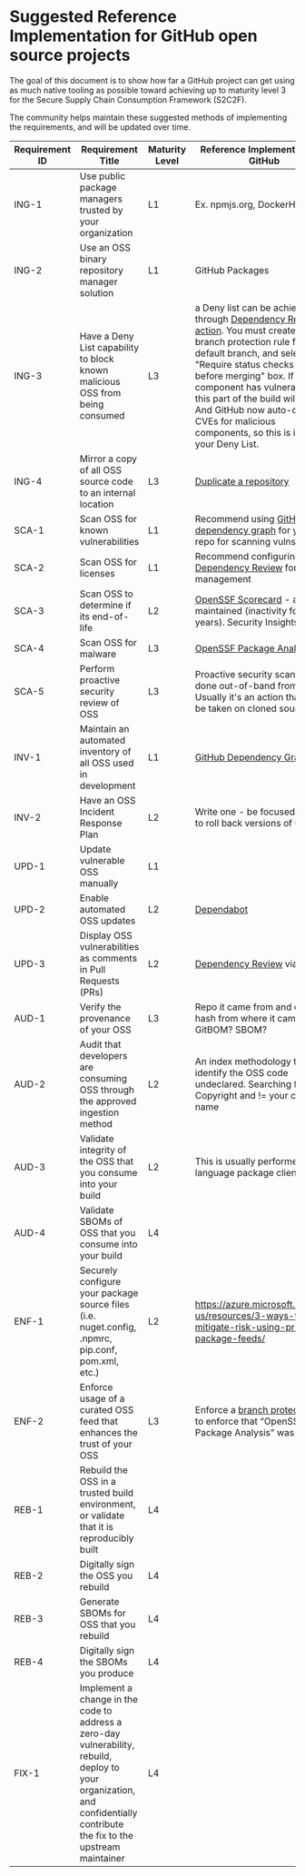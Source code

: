 # Suggested Reference Implementation for GitHub open source projects

The goal of this document is to show how far a GitHub project can get using as much native tooling as possible toward achieving up to maturity level 3 for the Secure Supply Chain Consumption Framework (S2C2F).

The community helps maintain these suggested methods of implementing the requirements, and will be updated over time.

| Requirement ID | Requirement Title | Maturity Level | Reference Implementation in GitHub |
| --- | --- | --- | --- |
| ING-1 | Use public package managers trusted by your organization | L1 | Ex. npmjs.org, DockerHub |
| ING-2 | Use an OSS binary repository manager solution | L1 | GitHub Packages |
| ING-3 | Have a Deny List capability to block known malicious OSS from being consumed | L3 | a Deny list can be achieved through [Dependency Review action](https://josh-ops.com/posts/dependency-review-action/). You must create a branch protection rule for your default branch, and select "Require status checks to pass before merging" box. If a component has vulnerabilities, this part of the build will fail. And GitHub now auto-creates CVEs for malicious components, so this is in-effect your Deny List. |
| ING-4 | Mirror a copy of all OSS source code to an internal location |  L3 | [Duplicate a repository](https://docs.github.com/en/repositories/creating-and-managing-repositories/duplicating-a-repository) |
| SCA-1 | Scan OSS for known vulnerabilities | L1 | Recommend using [GitHub dependency graph](https://docs.github.com/en/code-security/supply-chain-security/understanding-your-software-supply-chain/about-the-dependency-graph) for your repo for scanning vulns |
| SCA-2 | Scan OSS for licenses | L1 | Recommend configuring [Dependency Review](https://docs.github.com/en/code-security/supply-chain-security/understanding-your-software-supply-chain/configuring-dependency-review#configuring-the-dependency-review-github-action) for license management |
| SCA-3 | Scan OSS to determine if its end-of-life | L2 | [OpenSSF Scorecard](https://github.com/ossf/scorecard) - actively maintained (inactivity for X years). Security Insights (Luigi) |
| SCA-4 | Scan OSS for malware | L3 | [OpenSSF Package Analysis](https://github.com/ossf/package-analysis) |
| SCA-5 | Perform proactive security review of OSS | L3 | Proactive security scans will be done out-of-band from a build. Usually it's an action that can be taken on cloned source |
| INV-1 | Maintain an automated inventory of all OSS used in development | L1 | [GitHub Dependency Graph](https://docs.github.com/en/code-security/supply-chain-security/understanding-your-software-supply-chain/about-the-dependency-graph) |
| INV-2 | Have an OSS Incident Response Plan | L2 | Write one - be focused on how to roll back versions of OSS |
| UPD-1 | Update vulnerable OSS manually | L1 | |
| UPD-2 | Enable automated OSS updates | L2 | [Dependabot](https://docs.github.com/en/code-security/dependabot/dependabot-alerts/about-dependabot-alerts) |
| UPD-3 | Display OSS vulnerabilities as comments in Pull Requests (PRs) | L2 | [Dependency Review](https://docs.github.com/en/code-security/supply-chain-security/understanding-your-software-supply-chain/about-dependency-review) via [GHAS](https://docs.github.com/en/enterprise-server@3.4/get-started/learning-about-github/about-github-advanced-security) |
| AUD-1 | Verify the provenance of your OSS | L3 | Repo it came from and commit hash from where it came. GitBOM? SBOM? |
| AUD-2 | Audit that developers are consuming OSS through the approved ingestion method | L2 | An index methodology to identify the OSS code undeclared. Searching for Copyright and != your company name |
| AUD-3 | Validate integrity of the OSS that you consume into your build | L2 | This is usually performed by the language package client |
| AUD-4 | Validate SBOMs of OSS that you consume into your build | L4 | |
| ENF-1 | Securely configure your package source files (i.e. nuget.config, .npmrc, pip.conf, pom.xml, etc.) | L2 | https://azure.microsoft.com/en-us/resources/3-ways-to-mitigate-risk-using-private-package-feeds/ |
| ENF-2 | Enforce usage of a curated OSS feed that enhances the trust of your OSS | L3 | Enforce a [branch protection rule](https://docs.github.com/en/repositories/configuring-branches-and-merges-in-your-repository/defining-the-mergeability-of-pull-requests) to enforce that “OpenSSF Package Analysis” was run |
| REB-1 | Rebuild the OSS in a trusted build environment, or validate that it is reproducibly built | L4 |  |
| REB-2 | Digitally sign the OSS you rebuild | L4 | |
| REB-3 | Generate SBOMs for OSS that you rebuild | L4 | |
| REB-4 | Digitally sign the SBOMs you produce | L4 | |
| FIX-1 | Implement a change in the code to address a zero-day vulnerability, rebuild, deploy to your organization, and confidentially contribute the fix to the upstream maintainer | L4 | | 
